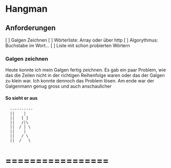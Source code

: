 # Hangman

## Anforderungen
[ ] Galgen Zeichnen
[ ] Wörterliste: Array oder über http
[ ] Algorythmus: Buchstabe im Wort...
[ ] Liste mit schon probierten Wörtern

### Galgen zeichnen

Heute konnte ich mein Galgen fertig zeichnen. Es gab ein paar Problem, wie das die Zeilen nicht in der richtigen Reihenfolge waren 
oder das der Galgen zu klein war. Ich konnte dennoch das Problem lösen. Am ende war der Galgenmann genug gross und auch anschaulicher
#### So sieht er aus
      ----------
      ||    |  
      ||   [ ] 
      ||   /|\ 
      ||  / | \
      ||    |  
      ||   / \ 
      ||  /   \
  =================
  =================

